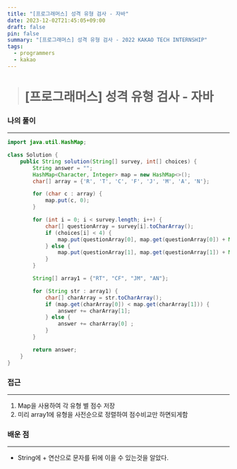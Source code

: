 ```yaml
---
title: "[프로그래머스] 성격 유형 검사 - 자바"
date: 2023-12-02T21:45:05+09:00
draft: false
pin: false
summary: "[프로그래머스] 성격 유형 검사 - 2022 KAKAO TECH INTERNSHIP"
tags:
  - programmers
  - kakao
---
```



> # [프로그래머스] 성격 유형 검사 - 자바

### 나의 풀이
---
```java
import java.util.HashMap;

class Solution {
    public String solution(String[] survey, int[] choices) {
        String answer = "";
        HashMap<Character, Integer> map = new HashMap<>();
        char[] array = {'R', 'T', 'C', 'F', 'J', 'M', 'A', 'N'};

        for (char c : array) {
            map.put(c, 0);
        }

        for (int i = 0; i < survey.length; i++) {
            char[] questionArray = survey[i].toCharArray();
            if (choices[i] < 4) {
                map.put(questionArray[0], map.get(questionArray[0]) + Math.abs(4 - choices[i]));
            } else {
                map.put(questionArray[1], map.get(questionArray[1]) + Math.abs(4 - choices[i]));
            }
        }

        String[] array1 = {"RT", "CF", "JM", "AN"};

        for (String str : array1) {
            char[] charArray = str.toCharArray();
            if (map.get(charArray[0]) < map.get(charArray[1])) {
                answer += charArray[1];
            } else {
                answer += charArray[0] ;
            }
        }

        return answer;
    }
}
```

### 접근 
---
1. Map을 사용하여 각 유형 별 점수 저장
2. 미리 array1에 유형을 사전순으로 정렬하여 점수비교만 하면되게함

### 배운 점  
---
- String에 + 연산으로 문자를 뒤에 이을 수 있는것을 알았다.